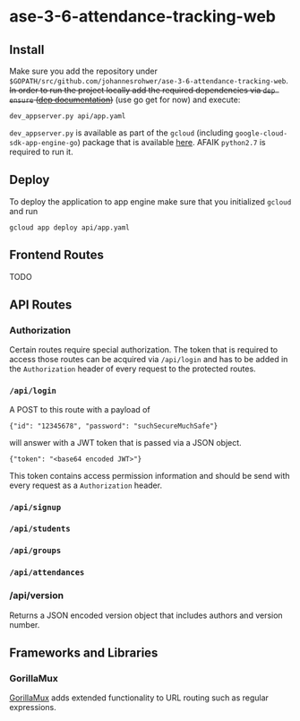 # ase-3-6-attendance-tracking-web
## Install
Make sure you add the repository under 
`$GOPATH/src/github.com/johannesrohwer/ase-3-6-attendance-tracking-web`. 
~~In order to run the project locally add the required dependencies via `dep ensure`
([dep documentation](http://dep.com))~~ (use go get for now) and execute: 

`dev_appserver.py api/app.yaml`

`dev_appserver.py` is available as part of the `gcloud` (including `google-cloud-sdk-app-engine-go`)
package that is available [here](https://cloud.google.com/sdk/docs/). AFAIK `python2.7` is required to run it.

## Deploy
To deploy the application to app engine make sure that you initialized `gcloud` and run

`gcloud app deploy api/app.yaml`

## Frontend Routes
TODO

## API Routes
### Authorization
Certain routes require special authorization. The token that is required to access those routes can be acquired via
`/api/login` and has to be added in the `Authorization` header of every request to the protected routes.
 
### `/api/login`
A POST to this route with a payload of

`{"id": "12345678", "password": "suchSecureMuchSafe"}`


will answer with a JWT token that is passed via a JSON object.

`{"token": "<base64 encoded JWT>"}`

This token contains access permission information and should
be send with every request as a `Authorization` header.

### `/api/signup`
### `/api/students`
### `/api/groups`
### `/api/attendances`


### /api/version
Returns a JSON encoded version object that includes authors and version number.

## Frameworks and Libraries
### GorillaMux
[GorillaMux](http://www.gorillatoolkit.org/pkg/mux) adds extended functionality to URL routing
such as regular expressions.